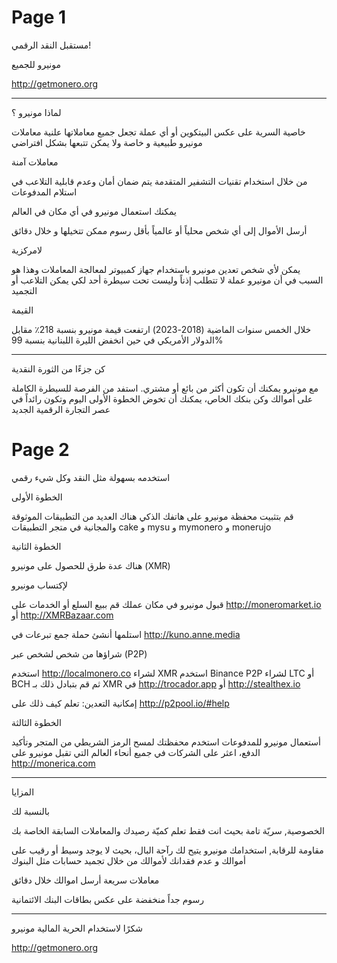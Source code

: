 ﻿# Page 1

مستقبل النقد الرقمي!

مونيرو للجميع

‏http://getmonero.org

---

لماذا مونيرو ؟

خاصية السرية
على عكس البيتكوين أو أي عملة تجعل جميع معاملاتها علنية معاملات مونيرو طبيعية و خاصة ولا يمكن تتبعها بشكل افتراضي

معاملات آمنة

من خلال استخدام تقنيات التشفير المتقدمة يتم ضمان أمان وعدم قابلية التلاعب في استلام المدفوعات

يمكنك استعمال مونيرو في أي مكان في العالم

أرسل الأموال إلى أي شخص محلياً أو عالمياً بأقل رسوم ممكن تتخيلها و خلال دقائق

لامركزية

يمكن لأي شخص تعدين مونيرو باستخدام جهاز كمبيوتر لمعالجة المعاملات وهذا هو السبب في أن مونيرو عملة لا تتطلب إذناً وليست تحت سيطرة أحد لكي يمكن التلاعب أو التجميد

القيمة

خلال الخمس سنوات الماضية (2018-2023) ارتفعت قيمة مونيرو بنسبة 218٪ مقابل الدولار الأمريكي في حين انخفض الليرة اللبنانية بنسبة 99%

---

كن جزءًا من الثورة النقدية

مع مونيرو يمكنك أن تكون أكثر من بائع أو مشتري. استفد من الفرصة للسيطرة الكاملة على أموالك وكن بنكك الخاص، يمكنك أن تخوض الخطوة الأولى اليوم وتكون رائداً في عصر التجارة الرقمية الجديد

# Page 2

استخدمه بسهولة مثل النقد وكل شيء رقمي

الخطوة الأولى

قم بتثبيت محفظة مونيرو على هاتفك الذكي هناك العديد من التطبيقات الموثوقة والمجانية في متجر التطبيقات cake و mysu و mymonero و monerujo

الخطوة الثانية

هناك عدة طرق للحصول على مونيرو (XMR)

لإكتساب مونيرو

قبول مونيرو في مكان عملك
قم ببيع السلع أو الخدمات على http://moneromarket.io أو http://XMRBazaar.com

استلمها
أنشئ حملة جمع تبرعات في http://kuno.anne.media

شراؤها من شخص لشخص عبر (P2P)

استخدم http://localmonero.co لشراء XMR
استخدم Binance P2P لشراء LTC أو BCH ثم قم بتبادل ذلك بـ XMR في http://trocador.app أو http://stealthex.io

إمكانية التعدين: تعلم كيف ذلك على http://p2pool.io/#help

الخطوة الثالثة

أستعمال مونيرو للمدفوعات استخدم محفظتك لمسح الرمز الشريطي من المتجر وتأكيد الدفع، اعثر على الشركات في جميع أنحاء العالم التي تقبل مونيرو على http://monerica.com

---

المزايا

بالنسبة لك

الخصوصية, سريّة تامة بحيث انت فقط تعلم كميّة رصيدك والمعاملات السابقة الخاصة بك

مقاومة للرقابة, استخدامك مونيرو يتيح لك رآحة البال، بحيث لا يوجد وسيط أو رقيب على أموالك و عدم فقدانك لأموالك من خلال تجميد حسابات مثل البنوك

معاملات سريعة أرسل اموالك خلال دقائق

رسوم جداً منخفضة على عكس بطاقات البنك الائتمانية

---

شكرًا لاستخدام الحرية المالية مونيرو

‏http://getmonero.org






